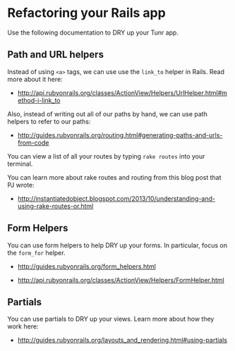 # Refactoring your Rails app

Use the following documentation to DRY up your Tunr app.

## Path and URL helpers

Instead of using `<a>` tags, we can use use the `link_to` helper in Rails. Read more about it here:

* http://api.rubyonrails.org/classes/ActionView/Helpers/UrlHelper.html#method-i-link_to

Also, instead of writing out all of our paths by hand, we can use path helpers to refer to our paths:

* http://guides.rubyonrails.org/routing.html#generating-paths-and-urls-from-code

You can view a list of all your routes by typing `rake routes` into your terminal.

You can learn more about rake routes and routing from this blog post that PJ wrote:

* http://instantiatedobject.blogspot.com/2013/10/understanding-and-using-rake-routes-or.html


## Form Helpers

You can use form helpers to help DRY up your forms. In particular, focus on the `form_for` helper.

* http://guides.rubyonrails.org/form_helpers.html

* http://api.rubyonrails.org/classes/ActionView/Helpers/FormHelper.html


## Partials

You can use partials to DRY up your views. Learn more about how they work here:

* http://guides.rubyonrails.org/layouts_and_rendering.html#using-partials
